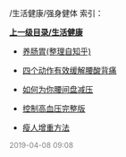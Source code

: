 /生活健康/强身健体 索引：


**[上一级目录/生活健康](/生活健康/index.md)**

- [养肠胃(整理自知乎)](/生活健康/强身健体/养肠胃(整理自知乎).md)

- [四个动作有效缓解腰酸背痛](/生活健康/强身健体/四个动作有效缓解腰酸背痛.md)

- [如何为你腰间盘减压](/生活健康/强身健体/如何为你腰间盘减压.md)

- [控制高血压完整版](/生活健康/强身健体/控制高血压完整版.md)

- [瘦人增重方法](/生活健康/强身健体/瘦人增重方法.md)


<font size=2 color='grey'> 2019-04-08 09:08 </font>